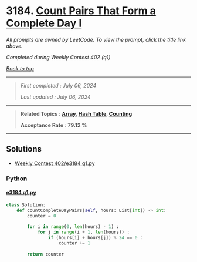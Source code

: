 # 3184. [Count Pairs That Form a Complete Day I](<https://leetcode.com/problems/count-pairs-that-form-a-complete-day-i>)

*All prompts are owned by LeetCode. To view the prompt, click the title link above.*

*Completed during Weekly Contest 402 (q1)*

*[Back to top](<../README.md>)*

------

> *First completed : July 06, 2024*
>
> *Last updated : July 06, 2024*

------

> **Related Topics** : **[Array](<by_topic/Array.md>), [Hash Table](<by_topic/Hash Table.md>), [Counting](<by_topic/Counting.md>)**
>
> **Acceptance Rate** : **79.12 %**

------

## Solutions

- [Weekly Contest 402/e3184 q1.py](<../my-submissions/Weekly Contest 402/e3184 q1.py>)
### Python
#### [e3184 q1.py](<../my-submissions/Weekly Contest 402/e3184 q1.py>)
```Python
class Solution:
    def countCompleteDayPairs(self, hours: List[int]) -> int:
        counter = 0
        
        for i in range(0, len(hours) - 1) :
            for j in range(i + 1, len(hours)) :
                if (hours[i] + hours[j]) % 24 == 0 :
                    counter += 1
                    
        return counter
```

